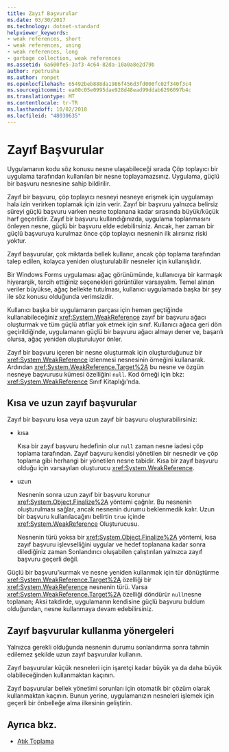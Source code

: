 ```yaml
---
title: Zayıf Başvurular
ms.date: 03/30/2017
ms.technology: dotnet-standard
helpviewer_keywords:
- weak references, short
- weak references, using
- weak references, long
- garbage collection, weak references
ms.assetid: 6a600fe5-3af3-4c64-82da-10a0a8e2d79b
author: rpetrusha
ms.author: ronpet
ms.openlocfilehash: 65492beb888da1986f456d3fd000fc02f340f3c4
ms.sourcegitcommit: ea00c05e0995dae928d48ead99ddab6296097b4c
ms.translationtype: MT
ms.contentlocale: tr-TR
ms.lasthandoff: 10/02/2018
ms.locfileid: "48030635"
---
```

# <a name="weak-references"></a>Zayıf Başvurular
Uygulamanın kodu söz konusu nesne ulaşabileceği sırada Çöp toplayıcı bir uygulama tarafından kullanılan bir nesne toplayamazsınız. Uygulama, güçlü bir başvuru nesnesine sahip bildirilir.  
  
 Zayıf bir başvuru, çöp toplayıcı nesneyi nesneye erişmek için uygulamayı hala izin verirken toplamak için izin verir. Zayıf bir başvuru yalnızca belirsiz süreyi güçlü başvuru varken nesne toplanana kadar sırasında büyük/küçük harf geçerlidir. Zayıf bir başvuru kullandığınızda, uygulama toplanmasını önleyen nesne, güçlü bir başvuru elde edebilirsiniz. Ancak, her zaman bir güçlü başvuruya kurulmaz önce çöp toplayıcı nesnenin ilk alırsınız riski yoktur.  
  
 Zayıf başvurular, çok miktarda bellek kullanır, ancak çöp toplama tarafından talep edilen, kolayca yeniden oluşturulabilir nesneler için kullanışlıdır.  
  
 Bir Windows Forms uygulaması ağaç görünümünde, kullanıcıya bir karmaşık hiyerarşik, tercih ettiğiniz seçenekleri görüntüler varsayalım. Temel alınan veriler büyükse, ağaç bellekte tutulması, kullanıcı uygulamada başka bir şey ile söz konusu olduğunda verimsizdir.  
  
 Kullanıcı başka bir uygulamanın parçası için hemen geçtiğinde kullanabileceğiniz <xref:System.WeakReference> zayıf bir başvuru ağacı oluşturmak ve tüm güçlü atıflar yok etmek için sınıf. Kullanıcı ağaca geri dön geçirildiğinde, uygulamanın güçlü bir başvuru ağacı almayı dener ve, başarılı olursa, ağaç yeniden oluşturuluyor önler.  
  
 Zayıf bir başvuru içeren bir nesne oluşturmak için oluşturduğunuz bir <xref:System.WeakReference> izlenmesi nesnesinin örneğini kullanarak. Ardından <xref:System.WeakReference.Target%2A> bu nesne ve özgün nesneye başvurusu kümesi özelliğini `null`. Kod örneği için bkz: <xref:System.WeakReference> Sınıf Kitaplığı'nda.  
  
## <a name="short-and-long-weak-references"></a>Kısa ve uzun zayıf başvurular  
 Zayıf bir başvuru kısa veya uzun zayıf bir başvuru oluşturabilirsiniz:  
  
-   kısa  
  
     Kısa bir zayıf başvuru hedefinin olur `null` zaman nesne iadesi çöp toplama tarafından. Zayıf başvuru kendisi yönetilen bir nesnedir ve çöp toplama gibi herhangi bir yönetilen nesne tabidir.  Kısa bir zayıf başvuru olduğu için varsayılan oluşturucu <xref:System.WeakReference>.  
  
-   uzun  
  
     Nesnenin sonra uzun zayıf bir başvuru korunur <xref:System.Object.Finalize%2A> yöntemi çağrılır. Bu nesnenin oluşturulması sağlar, ancak nesnenin durumu beklenmedik kalır. Uzun bir başvuru kullanılacağını belirtin `true` içinde <xref:System.WeakReference> Oluşturucusu.  
  
     Nesnenin türü yoksa bir <xref:System.Object.Finalize%2A> yöntemi, kısa zayıf başvuru işlevselliğini uygular ve hedef toplanana kadar sonra dilediğiniz zaman Sonlandırıcı oluşabilen çalıştırılan yalnızca zayıf başvuru geçerli değil.  
  
 Güçlü bir başvuru'kurmak ve nesne yeniden kullanmak için tür dönüştürme <xref:System.WeakReference.Target%2A> özelliği bir <xref:System.WeakReference> nesnenin türü. Varsa <xref:System.WeakReference.Target%2A> özelliği döndürür `null`nesne toplanan; Aksi takdirde, uygulamanın kendisine güçlü başvuru buldum olduğundan, nesne kullanmaya devam edebilirsiniz.  
  
## <a name="guidelines-for-using-weak-references"></a>Zayıf başvurular kullanma yönergeleri  
 Yalnızca gerekli olduğunda nesnenin durumu sonlandırma sonra tahmin edilemez şekilde uzun zayıf başvurular kullanın.  
  
 Zayıf başvurular küçük nesneleri için işaretçi kadar büyük ya da daha büyük olabileceğinden kullanmaktan kaçının.  
  
 Zayıf başvurular bellek yönetimi sorunları için otomatik bir çözüm olarak kullanmaktan kaçının. Bunun yerine, uygulamanızın nesneleri işlemek için geçerli bir önbelleğe alma ilkesinin geliştirin.  
  
## <a name="see-also"></a>Ayrıca bkz.

- [Atık Toplama](../../../docs/standard/garbage-collection/index.md)
